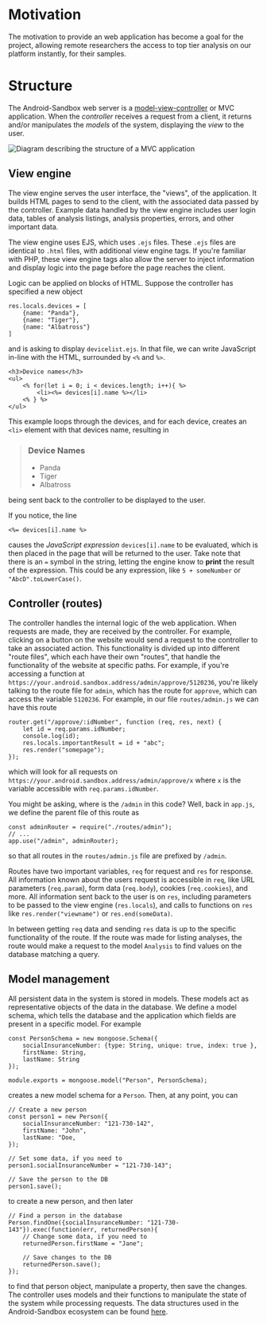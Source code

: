 # Motivation
The motivation to provide an web application has become a goal for the project, allowing remote researchers the access to top tier analysis on our platform instantly, for their samples. 

# Structure
The Android-Sandbox web server is a [model-view-controller](https://en.wikipedia.org/wiki/Model%E2%80%93view%E2%80%93controller) or MVC application. When the *controller* receives a request from a client, it returns and/or manipulates the *models* of the system, displaying the *view* to the user.

![Diagram describing the structure of a MVC application](https://i.imgur.com/r9m810M.png)

## View engine
The view engine serves the user interface, the "views", of the application. It builds HTML pages to send to the client, with the associated data passed by the controller. Example data handled by the view engine includes user login data, tables of analysis listings, analysis properties, errors, and other important data.

<!-- example view engine pass to controller, back to view engine -->

The view engine uses EJS, which uses `.ejs` files. These `.ejs` files are identical to `.html` files, with additional view engine tags. If you're familiar with PHP, these view engine tags also allow the server to inject information and display logic into the page before the page reaches the client.

Logic can be applied on blocks of HTML. Suppose the controller has specified a new object

```
res.locals.devices = [
	{name: "Panda"},
	{name: "Tiger"},
	{name: "Albatross"}
]
```
and is asking to display `devicelist.ejs`. In that file, we can write JavaScript in-line with the HTML, surrounded by `<%` and `%>`.

```
<h3>Device names</h3>
<ul>
	<% for(let i = 0; i < devices.length; i++){ %>
		<li><%= devices[i].name %></li>
	<% } %>
</ul>
```

 This example loops through the devices, and for each device, creates an `<li>` element with that devices name, resulting in

> ### Device Names
> * Panda
> * Tiger
> * Albatross

being sent back to the controller to be displayed to the user.

If you notice, the line

```
<%= devices[i].name %>
```

causes the *JavaScript expression* `devices[i].name` to be evaluated, which is then placed in the page that will be returned to the user. Take note that there is an `=` symbol in the string, letting the engine know to **print** the result of the expression. This could be any expression, like `5 + someNumber` or `"AbcD".toLowerCase()`.

## Controller (routes)
The controller handles the internal logic of the web application. When requests are made, they are received by the controller. For example, clicking on a button on the website would send a request to the controller to take an associated action. This functionality is divided up into different "route files", which each have their own "routes", that handle the functionality of the website at specific paths. For example, if you're accessing a function at `https://your.android.sandbox.address/admin/approve/5120236`, you're likely talking to the route file for `admin`, which has the route for `approve`, which can access the variable `5120236`. For example, in our file `routes/admin.js` we can have this route

```
router.get("/approve/:idNumber", function (req, res, next) {
	let id = req.params.idNumber;
	console.log(id);
	res.locals.importantResult = id + "abc";
	res.render("somepage");
});
```

which will look for all requests on `https://your.android.sandbox.address/admin/approve/x` where `x` is the variable accessible with `req.params.idNumber`.

You might be asking, where is the `/admin` in this code? Well, back in `app.js`, we define the parent file of this route as

```
const adminRouter = require("./routes/admin");
// ...
app.use("/admin", adminRouter);
```

so that all routes in the `routes/admin.js` file are prefixed by `/admin`.

Routes have two important variables, `req` for request and `res` for response. All information known about the users request is accessible in `req`, like URL parameters (`req.param`), form data (`req.body`), cookies (`req.cookies`), and more. All information sent back to the user is on `res`, including parameters to be passed to the view engine (`res.locals`), and calls to functions on `res` like `res.render("viewname")` or `res.end(someData)`.

In between getting `req` data and sending `res` data is up to the specific functionality of the route. If the route was made for listing analyses, the route would make a request to the model `Analysis` to find values on the database matching a query.

## Model management
All persistent data in the system is stored in models. These models act as representative objects of the data in the database. We define a model schema, which tells the database and the application which fields are present in a specific model. For example
```
const PersonSchema = new mongoose.Schema({
	socialInsuranceNumber: {type: String, unique: true, index: true },
	firstName: String,
	lastName: String
});

module.exports = mongoose.model("Person", PersonSchema);
```
creates a new model schema for a `Person`. Then, at any point, you can
```
// Create a new person
const person1 = new Person({
	socialInsuranceNumber: "121-730-142",
	firstName: "John",
	lastName: "Doe,
});

// Set some data, if you need to
person1.socialInsuranceNumber = "121-730-143";

// Save the person to the DB
person1.save();
```
to create a new person, and then later
```
// Find a person in the database
Person.findOne({socialInsuranceNumber: "121-730-143"}).exec(function(err, returnedPerson){
	// Change some data, if you need to
	returnedPerson.firstName = "Jane";
	
	// Save changes to the DB
	returnedPerson.save();
});
```
to find that person object, manipulate a property, then save the changes. The controller uses models and their functions to manipulate the state of the system while processing requests. The data structures used in the Android-Sandbox ecosystem can be found [here](./Models).
